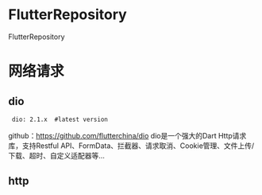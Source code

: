 # FlutterRepository
FlutterRepository
# 网络请求
## dio
```xml
 dio: 2.1.x  #latest version
```
github：<https://github.com/flutterchina/dio>
dio是一个强大的Dart Http请求库，支持Restful API、FormData、拦截器、请求取消、Cookie管理、文件上传/下载、超时、自定义适配器等...
## http

